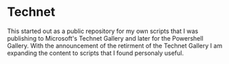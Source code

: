 # Technet
This started out as a public repository for my own scripts that I was publishing to 
Microsoft's Technet Gallery and later for the Powershell Gallery. With the announcement of the retirment of the Technet Gallery
I am expanding the content to scripts that I found personaly useful. 
